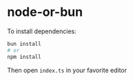 # node-or-bun

To install dependencies:

```bash
bun install
# or 
npm install
```

Then open `index.ts` in your favorite editor

